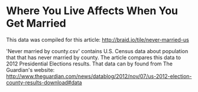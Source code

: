 # Where You Live Affects When You Get Married
This data was compiled for this article: http://braid.io/tile/never-married-us

'Never married by county.csv' contains U.S. Census data about population that that has never married by county.
The article compares this data to 2012 Presidential Elections results. That data can by found from The Guardian's website: http://www.theguardian.com/news/datablog/2012/nov/07/us-2012-election-county-results-download#data
